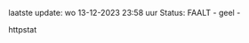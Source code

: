 laatste update: 
wo 13-12-2023 23:58   uur 
Status: FAALT - geel - 
<div class="service Y">httpstat</div>